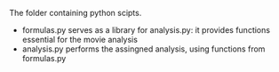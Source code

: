 The folder containing python scipts. 

* formulas.py serves as a library for analysis.py: it provides functions essential for the movie analysis
* analysis.py performs the assingned analysis, using functions from formulas.py
